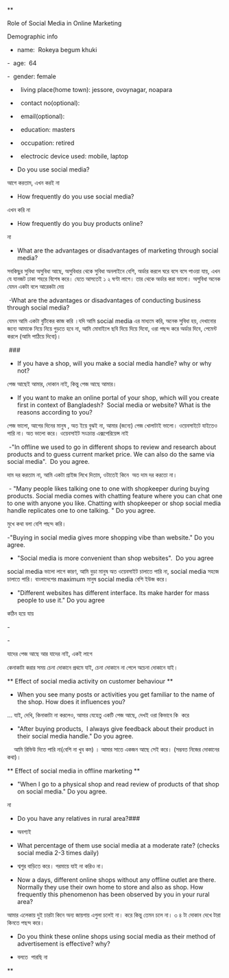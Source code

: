 **

Role of Social Media in Online Marketing

  

Demographic info

- name:  Rokeya begum khuki

-  age:  64

-  gender: female

-   living place(home town): jessore, ovoynagar, noapara

-   contact no(optional):

-   email(optional):

-   education: masters

-   occupation: retired

-   electrocic device used: mobile, laptop

  

- Do you use social media?

আগে করতাম, এখন করই না

- How frequently do you use social media?

এখন করি না

- How frequently do you buy products online? 

না

- What are the advantages or disadvantages of marketing through social media?

সবকিছুর সুবিধা অসুবিধা আছে, অসুবিধার থেকে সুবিধা অনলাইনে বেশি, অর্ডার করলে ঘরে বসে বসে পাওয়া যায়, এখন যে যানজট ঢাকা শহরে বিশেষ করে। যেতে আসতেই ১ ২ ঘণ্টা লাগে। তার থেকে অর্ডার করা ভালো। অসুবিধা অনেক যেমন একটা বলে আরেকটা দেয় 

 -What are the advantages or disadvantages of conducting business through social media?

যেমন আমি একটা বুটিকের কাজ করি ।যদি আমি social media এর মাধ্যমে করি, অনেক সুবিধা হয়, দেখানোর জন্যে আমাকে নিয়ে নিয়ে গুড়তে হবে না, আমি মোবাইলে ছবি দিয়ে দিয়ে দিবো, ওরা পছন্দ করে অর্ডার দিবে, পেমেন্ট করলে (আমি পাঠিয়ে দিবো)। 

 ###

- If you have a shop, will you make a social media handle? why or why not?

পেজ আছেই আমার, দোকান নাই, কিন্তু পেজ আছে আমার।

- If you want to make an online portal of your shop, which will you create first in context of Bangladesh?  Social media or website? What is the reasons according to you? 

পেজ ভালো, আগের দিনের মানুষ , অত ইয়ে বুঝই না, আমার (জন্যে) পেজ খোলাটাই ভালো। ওয়েবসাইটে যাইতেও পারি না। অত ভালো করে। ওয়েবসাইট সংক্রান্ত এক্সপেরিয়েন্স নাই 

  

 -"In offline we used to go in different shops to review and research about products and to guess current market price. We can also do the same via social media".  Do you agree.

দাম দর করতাম না, আমি একটা প্রাইজ লিখে দিতাম, ওটাতেই কিনে  অত দাম দর করতো না। 

 - "Many people likes talking one to one with shopkeeper during buying products. Social media comes with chatting feature where you can chat one to one with anyone you like. Chatting with shopkeeper or shop social media handle replicates one to one talking. " Do you agree.  

মুখে কথা বলা বেশি পছন্দ করি। 

-"Buying in social media gives more shopping vibe than website." Do you agree.

- "Social media is more convenient than shop websites".  Do you agree 

social media ভালো লাগে কারণ, আমি বুড়া মানুষ অত ওয়েবসাইট চালাতে পারি না, social media সহজে চালাতে পারি। বাংলাদেশের maximum মানুষ social media বেশি ইউজ করে। 

  

- "Different websites has different interface. Its make harder for mass people to use it." Do you agree  

কঠিন হয়ে যায়

- 

- 

যাদের পেজ আছে আর যাদের নাই, একই লাগে

কেনাকাটা করার সময় চেনা দোকানে প্রথমে যাই, চেনা দোকানে না পেলে অচেনা দোকানে যাই। 

** Effect of social media activity on customer behaviour **

  

- When you see many posts or activities you get familiar to the name of the shop. How does it influences you?

… যাই, দেখি, কিনাকাটা না করলেও, আমার যেহেতু একটি পেজ আছে, দেখই ওরা কিভাবে কি  করে 

  

- "After buying products,  I always give feedback about their product in their social media handle." Do you agree.

    আমি রিভিউ দিতে পারি না(বেশি না খুব কম) । আমার সাতে একজন আছে সেই করে। (সম্ভবত নিজের দোকানের কথা)।

  

** Effect of social media in offline marketing **

- "When I go to a physical shop and read review of products of that shop on social media." Do you agree.

না 

  
  

- Do you have any relatives in rural area?###

- অবশ্যই

- What percentage of them use social media at a moderate rate? (checks social media 2-3 times daily)  

- শ্বশুর বাড়িতে করে। গরমায়ে যাই না করিও না।

- Now a days, different online shops without any offline outlet are there. Normally they use their own home to store and also as shop. How frequently this phenomenon has been observed by you in your rural area? 

আমার এলেকায় দুই চারটা কিনে অন্য জায়গায় এগুলা চলেই না। করে কিন্তু তেমন চলে না। ৩ ৪ টা দোকান দেখে টারা কিনতে পছন্দ করে। 

- Do you think these online shops using social media as their method of advertisement is effective? why?

- বলতে  পারছি না

  
  
  
  
**